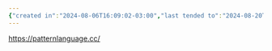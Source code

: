 ```yaml
---
{"created in":"2024-08-06T16:09:02-03:00","last tended to":"2024-08-20T12:16:09-03:00","tags":["🌱","patterns","resource","design"],"dg-publish":true,"permalink":"/patterns/pattern-collections/christopher-alexander-s-patterns/","dgPassFrontmatter":true,"created":"2024-08-06T16:09:02.578-03:00","updated":"2024-08-20T12:16:46.691-03:00"}
---
```


https://patternlanguage.cc/